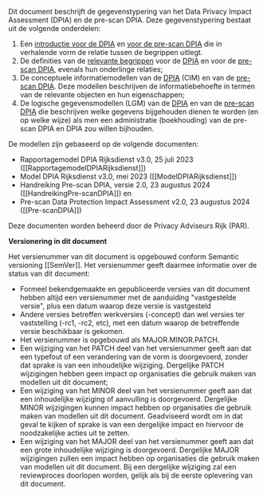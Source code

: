 Dit document beschrijft de gegevenstypering van het Data Privacy Impact Assessment (DPIA) en de pre-scan DPIA. Deze gegevenstypering bestaat uit de volgende onderdelen:

1. Een [introductie voor de DPIA](#IntroDPIA) en [voor de pre-scan DPIA](#IntroPre-scanDPIA) die in verhalende vorm de relatie tussen de begrippen uitlegt.
1. De definities van de [relevante begrippen](#begrippen) voor de [DPIA](#dpia-00-algemeen) en voor de [pre-scan DPIA](#pre-scan-dpia-a-inleiding-algemeen), evenals hun onderlinge relaties;
1. De conceptuele informatiemodellen van de [DPIA](#cim-dpia) (CIM) en van de [pre-scan DPIA](#cim-pre-scan_dpia). Deze modellen beschrijven de informatiebehoefte in termen van de relevante objecten en hun eigenschappen;
1. De logische gegevensmodellen (LGM) van de [DPIA](#dpia-2) en van de [pre-scan DPIA](#pre-scan-dpia-2) die beschrijven welke gegevens bijgehouden dienen te worden (en op welke wijze) als men een administratie (boekhouding) van de pre-scan DPIA en DPIA zou willen bijhouden.

De modellen zijn gebaseerd op de volgende documenten:

* Rapportagemodel DPIA Rijksdienst v3.0, 25 juli 2023 ([[RapportagemodelDPIARijksdienst]])
* Model DPIA Rijksdienst v3.0, mei 2023 ([[ModelDPIARijksdienst]])
* Handreiking Pre-scan DPIA, versie 2.0, 23 augustus 2024 ([[HandreikingPre-scanDPIA]])
en
* Pre-scan Data Protection Impact Assessment v2.0, 23 augustus 2024 ([[Pre-scanDPIA]])

Deze documenten worden beheerd door de Privacy Adviseurs Rijk (PAR).

**Versionering in dit document**

Het versienummer van dit document is opgebouwd conform Semantic versioning [[SemVer]]. Het versienummer geeft daarmee informatie over de status van dit document:

* Formeel bekendgemaakte en gepubliceerde versies van dit document hebben altijd een versienummer met de aanduiding "vastgestelde versie", plus een datum waarop deze versie is vastgesteld
* Andere versies betreffen werkversies (-concept) dan wel versies ter vaststelling (-rc1, -rc2, etc), met een datum waarop de betreffende versie beschikbaar is gekomen.
* Het versienummer is opgebouwd als MAJOR.MINOR.PATCH.
* Een wijziging van het PATCH deel van het versienummer geeft aan dat een typefout of een verandering van de vorm is doorgevoerd, zonder dat sprake is van een inhoudelijke wijziging. Dergelijke PATCH wijzigingen hebben geen impact op organisaties die gebruik maken van modellen uit dit document;
* Een wijziging van het MINOR deel van het versienummer geeft aan dat een inhoudelijke wijziging of aanvulling is doorgevoerd. Dergelijke MINOR wijzigingen kunnen impact hebben op organisaties die gebruik maken van modellen uit dit document. Geadviseerd wordt om in dat geval te kijken of sprake is van een dergelijke impact en hiervoor de noodzakelijke acties uit te zetten.
* Een wijziging van het MAJOR deel van het versienummer geeft aan dat een grote inhoudelijke wijziging is doorgevoerd. Dergelijke MAJOR wijzigingen zullen een impact hebben op organisaties die gebruik maken van modellen uit dit document. Bij een dergelijke wijziging zal een reviewproces doorlopen worden, gelijk als bij de eerste oplevering van dit document.
